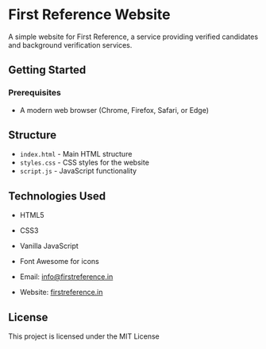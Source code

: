 # First Reference Website

A simple website for First Reference, a service providing verified candidates and background verification services.

## Getting Started

### Prerequisites

- A modern web browser (Chrome, Firefox, Safari, or Edge)

## Structure

- `index.html` - Main HTML structure
- `styles.css` - CSS styles for the website
- `script.js` - JavaScript functionality

## Technologies Used

- HTML5
- CSS3
- Vanilla JavaScript
- Font Awesome for icons

- Email: info@firstreference.in
- Website: [firstreference.in](https://firstreference.in)

## License

This project is licensed under the MIT License
